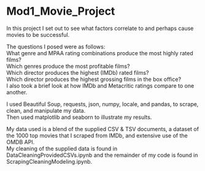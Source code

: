 # Mod1_Movie_Project

In this project I set out to see what factors correlate to and perhaps cause movies to be successful. <br/>

The questions I posed were as follows:<br/>
What genre and MPAA rating combinations produce the most highly rated films?<br/>
Which genres produce the most profitable films?<br/>
Which director produces the highest (IMDb) rated films?<br/>
Which director produces the highest grossing films in the box office?<br/>
I also took a brief look at how IMDb and Metacritic ratings compare to one another. <br/>

I used Beautiful Soup, requests, json, numpy, locale, and pandas, to scrape, clean, and manipulate my data. <br/>
Then used matplotlib and seaborn to illustrate my results. <br/>

My data used is a blend of the supplied CSV & TSV documents, a dataset of the 1000 top movies that I scraped from IMDb, and extensive use of the OMDB API. <br/>
My cleaning of the supplied data is found in DataCleaningProvidedCSVs.ipynb and the remainder of my code is found in ScrapingCleaningModeling.ipynb.<br/>
